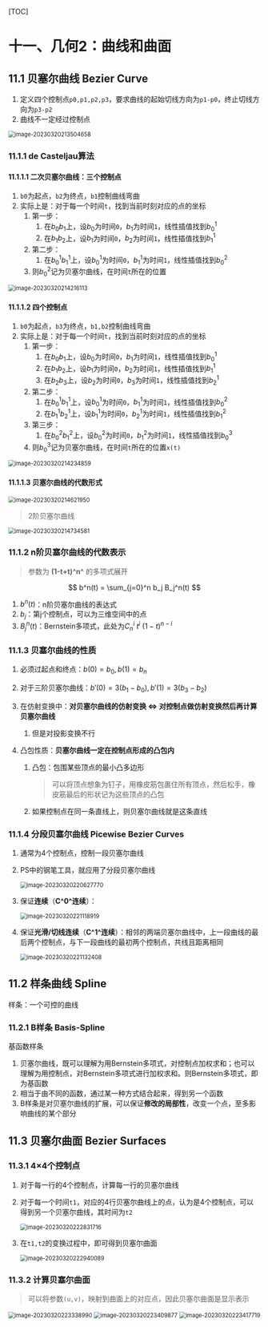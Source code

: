 [TOC]

# 十一、几何2：曲线和曲面

## 11.1	贝塞尔曲线 Bezier Curve

1. 定义四个控制点`p0,p1,p2,p3`，要求曲线的起始切线方向为`p1-p0`，终止切线方向为`p3-p2`
2. 曲线不一定经过控制点

<img src="AssetMarkdown/image-20230320213504658.png" alt="image-20230320213504658" style="zoom:80%;" />

### 11.1.1	de Casteljau算法

#### 11.1.1.1	二次贝塞尔曲线：三个控制点

1. `b0`为起点，`b2`为终点，`b1`控制曲线弯曲
2. 实际上是：对于每一个时间`t`，找到当前时刻对应的点的坐标
   1. 第一步：
      1. 在$b_0b_1$上，设$b_0$为时间`0`，$b_1$为时间`1`，线性插值找到$b_0^1$
      2. 在$b_1b_2$上，设$b_1$为时间`0`，$b_2$为时间`1`，线性插值找到$b_1^1$
   2. 第二步：
      1. 在$b_0^1b_1^1$上，设$b_0^1$为时间`0`，$b_1^1$为时间`1`，线性插值找到$b_0^2$
   3. 则$b_0^2$记为贝塞尔曲线，在时间`t`所在的位置

<img src="AssetMarkdown/image-20230320214216113.png" alt="image-20230320214216113" style="zoom:80%;" />

#### 11.1.1.2	四个控制点

1. `b0`为起点，`b3`为终点，`b1,b2`控制曲线弯曲
2. 实际上是：对于每一个时间`t`，找到当前时刻对应的点的坐标
   1. 第一步：
      1. 在$b_0b_1$上，设$b_0$为时间`0`，$b_1$为时间`1`，线性插值找到$b_0^1$
      2. 在$b_1b_2$上，设$b_1$为时间`0`，$b_2$为时间`1`，线性插值找到$b_1^1$
      3. 在$b_2b_3$上，设$b_2$为时间`0`，$b_3$为时间`1`，线性插值找到$b_2^1$
   2. 第二步：
      1. 在$b_0^1b_1^1$上，设$b_0^1$为时间`0`，$b_1^1$为时间`1`，线性插值找到$b_0^2$
      2. 在$b_1^1b_2^1$上，设$b_1^1$为时间`0`，$b_2^1$为时间`1`，线性插值找到$b_1^2$
   3. 第三步：
      1. 在$b_0^2b_1^2$上，设$b_0^2$为时间`0`，$b_1^2$为时间`1`，线性插值找到$b_0^3$
   4. 则$b_0^3$记为贝塞尔曲线，在时间`t`所在的位置`x(t)`

<img src="AssetMarkdown/image-20230320214234859.png" alt="image-20230320214234859" style="zoom:80%;" />

#### 11.1.1.3	贝塞尔曲线的代数形式

<img src="AssetMarkdown/image-20230320214621950.png" alt="image-20230320214621950" style="zoom:80%;" />

> 2阶贝塞尔曲线

<img src="AssetMarkdown/image-20230320214734581.png" alt="image-20230320214734581" style="zoom:80%;" />

### 11.1.2	n阶贝塞尔曲线的代数表示

> 参数为 **(1-t+t)^n^** 的多项式展开

$$
b^n(t) = \sum_{j=0}^n b_j B_j^n(t)
$$

1. $b^n(t)$：n阶贝塞尔曲线的表达式
2. $b_j$：第j个控制点，可以为三维空间中的点
3. $B_j^n(t)$：Bernstein多项式，此处为$C_{n}^i\ t^i\ (1-t)^{n-i}$

### 11.1.3	贝塞尔曲线的性质

1. 必须过起点和终点：$b(0)=b_0,b(1)=b_n$

2. 对于三阶贝塞尔曲线：$b'(0)=3(b_1-b_0),b'(1)=3(b_3-b_2)$

3. 在仿射变换中：**对贝塞尔曲线的仿射变换 <=> 对控制点做仿射变换然后再计算贝塞尔曲线**

   1. 但是对投影变换不行

4. 凸包性质：**贝塞尔曲线一定在控制点形成的凸包内**

   1. 凸包：包围某些顶点的最小凸多边形

      > 可以将顶点想象为钉子，用橡皮筋包裹住所有顶点，然后松手，橡皮筋最后的形状记为这些顶点的凸包

   2. 如果控制点在同一条直线上，则贝塞尔曲线就是这条直线

### 11.1.4	分段贝塞尔曲线 Picewise Bezier Curves

1. 通常为4个控制点，控制一段贝塞尔曲线

2. PS中的钢笔工具，就应用了分段贝塞尔曲线

   <img src="AssetMarkdown/image-20230320220627770.png" alt="image-20230320220627770" style="zoom:80%;" />

3. 保证**连续**（**C^0^连续**）：

   <img src="AssetMarkdown/image-20230320221118919.png" alt="image-20230320221118919" style="zoom:80%;" />

4. 保证**光滑/切线连续**（**C^1^连续**）：相邻的两端贝塞尔曲线中，上一段曲线的最后两个控制点，与下一段曲线的最初两个控制点，共线且距离相同

   <img src="AssetMarkdown/image-20230320221132408.png" alt="image-20230320221132408" style="zoom:80%;" />



## 11.2	样条曲线 Spline

样条：一个可控的曲线

### 11.2.1	B样条 Basis-Spline

基函数样条

1. 贝塞尔曲线，既可以理解为用Bernstein多项式，对控制点加权求和；也可以理解为用控制点，对Bernstein多项式进行加权求和。则Bernstein多项式，即为基函数
2. 相当于由不同的函数，通过某一种方式结合起来，得到另一个函数
3. B样条是对贝塞尔曲线的扩展，可以保证**修改的局部性**，改变一个点，至多影响曲线的某个部分

## 11.3	贝塞尔曲面 Bezier Surfaces

### 11.3.1	4×4个控制点

1. 对于每一行的4个控制点，计算每一行的贝塞尔曲线

2. 对于每一个时间`t1`，对应的4行贝塞尔曲线上的点，认为是4个控制点，可以得到另一个贝塞尔曲线，其时间为`t2`

   <img src="AssetMarkdown/image-20230320222831716.png" alt="image-20230320222831716" style="zoom:80%;" />

3. 在`t1,t2`的变换过程中，即可得到贝塞尔曲面

   <img src="AssetMarkdown/image-20230320222940089.png" alt="image-20230320222940089" style="zoom:80%;" />

### 11.3.2	计算贝塞尔曲面

> 可以将参数`(u,v)`，映射到曲面上的对应点，因此贝塞尔曲面是显示表示

<img src="AssetMarkdown/image-20230320223338990.png" alt="image-20230320223338990" style="zoom:80%;" />

<img src="AssetMarkdown/image-20230320223409877.png" alt="image-20230320223409877" style="zoom:80%;" />

<img src="AssetMarkdown/image-20230320223417719.png" alt="image-20230320223417719" style="zoom:80%;" />